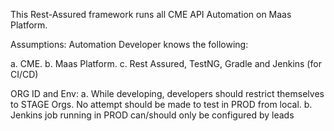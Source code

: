 This Rest-Assured framework runs all CME API Automation on Maas Platform.


Assumptions:
Automation Developer knows the following:

a. CME.
b. Maas Platform.
c. Rest Assured, TestNG, Gradle and Jenkins (for CI/CD)


ORG ID and Env:
a. While developing, developers should restrict themselves to STAGE Orgs. No attempt should be made to test in PROD from local.
b. Jenkins job running in PROD can/should only be configured by leads


